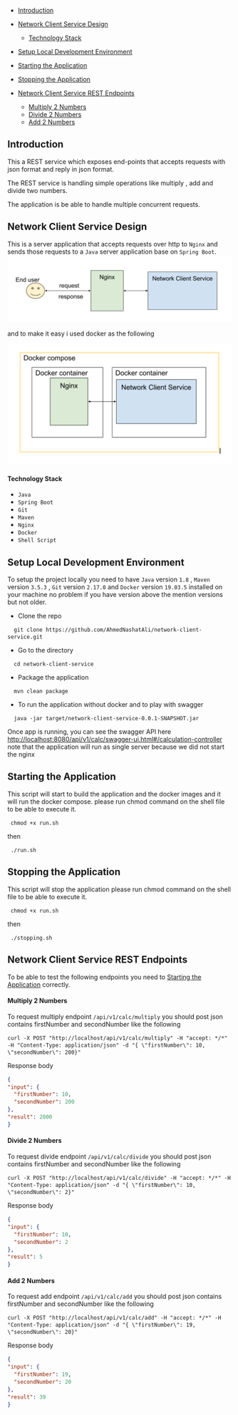 - [Introduction](#introduction)

- [Network Client Service Design](#network-client-service-design)
   * [Technology Stack](#technology-stack)

- [Setup Local Development Environment](#setup-local-development-environment)

- [Starting the Application](#starting-the-application)

- [Stopping the Application](#stopping-the-application)

- [Network Client Service REST Endpoints](#network-client-service-rest-endpoints)
   * [Multiply 2 Numbers](#multiply-2-numbers)
   * [Divide 2 Numbers](#divide-2-numbers)
   * [Add 2 Numbers](#add-2-numbers)


## Introduction

This a REST service which exposes end-points that accepts requests with json format and reply in json format.

The REST service is handling simple operations like multiply , add and divide two numbers.
  
The application is be able to handle multiple concurrent requests.

## Network Client Service Design

This is a server application that accepts requests over http to `Nginx` and sends those requests to a `Java` server application base on `Spring Boot`.
![image](docs/initial-idea.png)

and to make it easy i used docker as the following
 
 ![image](docs/docker-integration.png)

#### Technology Stack
  * `Java`
  * `Spring Boot`
  * `Git`
  * `Maven`
  * `Nginx`
  * `Docker`
  * `Shell Script`
   
## Setup Local Development Environment   
To setup the project locally you need to have `Java` version `1.8`  , `Maven` version `3.5.3` , `Git` version `2.17.0` and `Docker` version `19.03.5` installed on your machine no problem if you have version above the mention versions but not older.
 * Clone the repo 
  ```
    git clone https://github.com/AhmedNashatAli/network-client-service.git
   ```
 * Go to the directory 
  ```
    cd network-client-service
   ```  
 * Package the application  
  ```
    mvn clean package
   ```    
 * To run the application without docker and to play with swagger  
  ```
    java -jar target/network-client-service-0.0.1-SNAPSHOT.jar
   ```  
Once app is running, you can see the swagger API here [http://localhost:8080/api/v1/calc/swagger-ui.html#/calculation-controller](http://localhost:8080/api/v1/calc/swagger-ui.html#/calculation-controller)  
note that the application will run as single server because we did not start the nginx

## Starting the Application
This script will start to build the application and the docker images and it will run the docker compose.
please run chmod command on the shell file to be able to execute it.
```
 chmod +x run.sh
``` 
then
```
 ./run.sh   
``` 

## Stopping the Application
This script will stop the application
please run chmod command on the shell file to be able to execute it.
```
 chmod +x run.sh
``` 
then
```
 ./stopping.sh   
``` 

  
## Network Client Service REST Endpoints

To be able to test the following endpoints you need to [Starting the Application](#starting-the-application) correctly.

 #### Multiply 2 Numbers

 To request multiply endpoint `/api/v1/calc/multiply` you should post json contains firstNumber and  secondNumber like the following
  ```
  curl -X POST "http://localhost/api/v1/calc/multiply" -H "accept: */*" -H "Content-Type: application/json" -d "{ \"firstNumber\": 10, \"secondNumber\": 200}" 
  ``` 
  Response body
  
   ```json
 {
   "input": {
     "firstNumber": 10,
     "secondNumber": 200
   },
   "result": 2000
 }
   ```
 
 #### Divide 2 Numbers

 To request divide endpoint `/api/v1/calc/divide` you should post json contains firstNumber and  secondNumber like the following
  ```
  curl -X POST "http://localhost/api/v1/calc/divide" -H "accept: */*" -H "Content-Type: application/json" -d "{ \"firstNumber\": 10, \"secondNumber\": 2}" 
  ``` 
  Response body
  
   ```json
 {
   "input": {
     "firstNumber": 10,
     "secondNumber": 2
   },
   "result": 5
 }
   ```
 
 #### Add 2 Numbers
  To request add endpoint `/api/v1/calc/add` you should post json contains firstNumber and  secondNumber like the following
 ```
 curl -X POST "http://localhost/api/v1/calc/add" -H "accept: */*" -H "Content-Type: application/json" -d "{ \"firstNumber\": 19, \"secondNumber\": 20}" 
 ``` 
 Response body
 
  ```json
{
  "input": {
    "firstNumber": 19,
    "secondNumber": 20
  },
  "result": 39
}
  ```